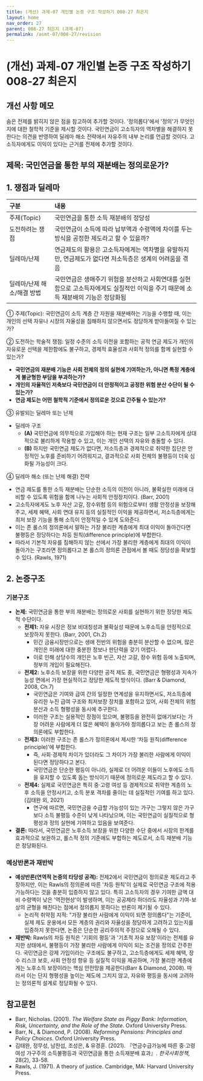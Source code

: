 ```yaml
---
title: (개선) 과제-07 개인별 논증 구조 작성하기 008-27 최은지
layout: home
nav_order: 27
parent: 008-27 최은지 (과제-07)
permalink: /asmt-07/008-27/revision
---
```


# (개선) 과제-07 개인별 논증 구조 작성하기 008-27 최은지 

## 개선 사항 메모

숨은 전제를 밝히지 않은 점을 참고하여 추가할 것이다. 
'정의롭다'에서 '정의'가 무엇인지에 대한 철학적 기준을 제시할 것이다.
국민연금이 고소득자의 역차별을 해결하지 못한다는 의견을 반영하여 딜레마 해소 전략에서 자유주의 내부 논리를 언급할 것이다.
고소득자에게도 이익이 있다는 근거를 전제에 추가할 것이다.

## 제목: 국민연금을 통한 부의 재분배는 정의로운가?

## 1. 쟁점과 딜레마

| 구분 | 내용 |
|:---|:---|
| 주제(Topic) | 국민연금을 통한 소득 재분배의 정당성 |
| 도전하려는 쟁점 | 국민연금이 소득에 따라 납부액과 수령액에 차이를 두는 방식을 공정한 제도라고 할 수 있을까? |
| 딜레마/난제 | 연금제도의 활용은 고소득자에게는 역차별을 유발하지만, 연금제도가 없다면 저소득층은 생계의 어려움을 겪음 |
| 딜레마/난제 해소/해결 방법 | 국민연금은 생애주기 위험을 분산하고 사회연대를 실현함으로 고소득자에게도 실질적인 이익을 주기 때문에 소득 재분배의 기능은 정당화됨 |

① 주제(Topic): 국민연금이 소득 계층 간 자원을 재분배하는 기능을 수행할 때, 이는 개인의 선택 자유나 시장의 자율성을 침해하지 않으면서도 정당하게 받아들여질 수 있는가?

② 도전하는 학술적 쟁점: 일정 수준의 소득 이전을 포함하는 공적 연금 제도가 개인의 자유로운 선택을 제한함에도 불구하고, 경제적 효율성과 사회적 정의를 함께 실현할 수 있는가?

- **국민연금의 재분배 기능은 사회 전체의 정의 실현에 기여하는가, 아니면 특정 계층에게 불균형한 부담을 부과하는가?**  
- **개인의 자율적인 저축보다 국민연금이 더 안정적이고 공정한 위험 분산 수단이 될 수 있는가?**  
- **연금 제도는 어떤 철학적 기준에서 정의로운 것으로 간주될 수 있는가?**

③ 유발되는 딜레마 또는 난제

- 딜레마 구조
  - **(A)** 국민연금에 의무적으로 가입해야 하는 현재 구조는 일부 고소득자에게 상대적으로 불리하게 작용할 수 있고, 이는 개인 선택의 자유와 충돌할 수 있다.
  - **(B)** 하지만 국민연금 제도가 없다면, 저소득층과 경제적으로 취약한 집단은 안정적인 노후를 준비하기 어려워지고, 결과적으로 사회 전체의 불평등이 더욱 심화될 가능성이 크다.

④ 딜레마 해소 (또는 난제 해결) 전략

- 연금 제도를 통한 소득 재분배는 단순한 소득의 이전이 아니라, 불확실한 미래에 대비할 수 있도록 위험을 함께 나누는 사회적 안정장치이다. (Barr, 2001)
- 고소득자에게도 노후 자산 고갈, 장수위험 등의 위험으로부터 생활 안정성을 보장해주고, 세제 혜택, 사회 연대 유지 등의 실질적인 이익을 제공하면서, 저소득층에게는 최저 보장 기능을 통해 소득이 안정적일 수 있게 도와준다.
- 이는 존 롤스의 정의론에서 말하는 가장 불리한 계층에게 최대 이익이 돌아간다면 불평등은 정당하다는 차등 원칙(difference principle)에 부합한다.
- 따라서 기본적 자유를 침해하지 않는 선에서 가장 불리한 계층에게 최대의 이익이 돌아가는 구조라면 정의롭다고 본 롤스의 정의론 관점에서 볼 때도 정당성을 확보할 수 있다. (Rawls, 1971)


## 2. 논증구조

### 기본구조

- **논제:** 국민연금을 통한 부의 재분배는 정의로운 사회를 실현하기 위한 정당한 제도적 수단이다.
  - **전제1:** 자유 시장은 정보 비대칭성과 불확실성 때문에 노후소득을 안정적으로 보장하지 못한다. (Barr, 2001, Ch.2)
    - 민간 금융시장만으로는 생애 전반의 위험을 충분히 분산할 수 없으며, 많은 개인은 미래에 대한 충분한 정보나 판단력을 갖기 어렵다.
    - 이로 인해 상당수의 개인은 노후 빈곤, 자산 고갈, 장수 위험 등에 노출되며, 정부의 개입이 필요해진다.
  - **전제2:**  노후소득 보장을 위한 다양한 공적 제도 중, 국민연금은 형평성과 지속가능성 면에서 가장 현실적이고 정당한 제도적 방식이다. (Barr & Diamond, 2008, Ch.7)
    - 국민연금은 기여와 급여 간의 일정한 연계성을 유지하면서도, 저소득층에 유리한 누진 급여 구조와 최저보장 장치를 포함하고 있어, 사회 전체의 위험 분산과 소득 형평성을 동시에 추구한다.
    - 이러한 구조는 실용적인 장점이 있으며, 불평등을 완전히 없애기보다는 가장 어려운 사람에게 더 많은 혜택이 돌아가야 정의롭다고 보는 존 롤스의 정의론에도 부합한다.
  - **전제3:** 이러한 구조는 존 롤스가 정의론에서 제시한 ‘차등 원칙(difference principle)’에 부합한다.
    - 즉, 사회·경제적 차이가 있더라도 그 차이가 가장 불리한 사람에게 이익이 된다면 정당하다고 본다.
    - 국민연금은 단순한 평등이 아니라, 실제로 더 어려운 이들이 노후에도 소득을 유지할 수 있도록 돕는 방식이기 때문에 정의로운 제도라고 할 수 있다.
  - **전제4:** 실제로 국민연금은 특히 중·고령 여성 등 경제적으로 취약한 계층의 노후 소득을 안정시키고, 소득 분포 격차를 줄이는 데 실질적인 기여를 하고 있다. (김태완 외, 2021)
    - 연구에 따르면, 국민연금을 수급할 가능성이 있는 가구는 그렇지 않은 가구보다 소득 불평등 수준이 낮게 나타났으며, 이는 국민연금이 실질적으로 형평성과 정의 실현에 기여하고 있음을 보여준다.
- **결론:**  따라서, 국민연금은 노후소득 보장을 위한 다양한 수단 중에서 시장의 한계를 효과적으로 보완하고, 롤스적 정의 기준에도 부합하는 제도로서, 소득 재분배 기능은 정당화된다.

### 예상반론과 재반박

- **예상반론(연역적 논증의 타당성 공격):** 전제2에서 국민연금이 정의로운 제도라고 주장하지만, 이는 Rawls의 정의론에 따른 '차등 원칙'이 실제로 국민연금 구조에 적용 가능하다는 것을 충분히 입증하지 않고 있다. 특히 고소득자의 경우 기여한 금액 대비 수령액이 낮은 '역전현상'이 발생하며, 이는 공공제라 하더라도 자율성과 기여-보상의 균형을 해친다는 점에서 정의롭지 못하다는 반론이 제기될 수 있다.
  - 논리적 취약점 지적: "가장 불리한 사람에게 이익이 되면 정의롭다"는 기준이, 실제 제도 운용에서 모든 계층의 권리와 자율성을 정당하게 고려하고 있는지를 입증하지 못한다면, 논증은 단순한 공리주의적 주장으로 오해될 수 있다.
- **재반박:**  Rawls의 차등 원칙은 '기회의 평등'과 '기초적 자유 보장'이라는 전제를 유지한 상태에서, 불평등이 가장 불리한 사람에게 이익이 되는 조건을 정의로 간주한다. 국민연금은 강제 가입이라는 구조에도 불구하고, 고소득층에게도 세제 혜택, 장수 리스크 보호, 사회 안정성 향유 등 실질적 이익을 제공하며, 가장 불리한 계층에게는 노후소득 보장이라는 핵심 안전망을 제공한다(Barr & Diamond, 2008). 따라서 이는 단지 형평성을 높이는 제도에 그치지 않고, 자유와 평등을 동시에 고려하는 정의론적 설계로 정당화될 수 있다.


## 참고문헌

- Barr, Nicholas. (2001). *The Welfare State as Piggy Bank: Information, Risk, Uncertainty, and the Role of the State*. Oxford University Press.
- Barr, N., & Diamond, P. (2008). *Reforming Pensions: Principles and Policy Choices*. Oxford University Press.
- 김태완, 정무성, 남찬섭, 조성은, & 유경훈. (2021). 『연금수급가능에 따른 중·고령 여성 가구주의 소득불평등과 국민연금을 통한 소득재분배 효과』. *한국사회정책*, 28(2), 33-58.
- Rawls, J. (1971). A theory of justice. Cambridge, MA: Harvard University Press.